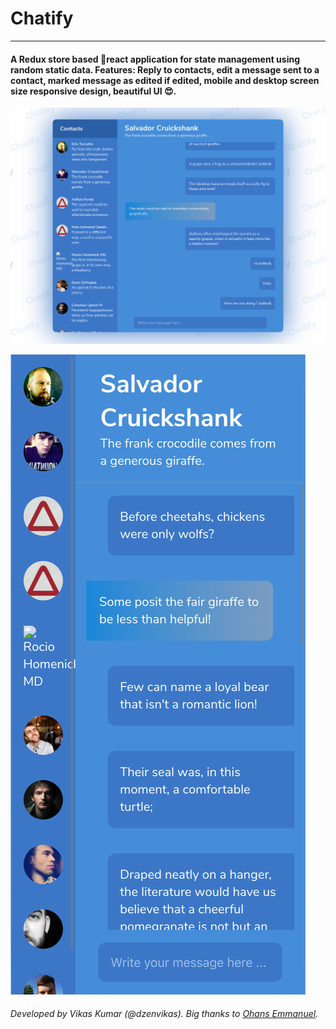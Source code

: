 # Chatify

---

#### A Redux store based 💪react application for state management using random static data. Features: Reply to contacts, edit a message sent to a contact, marked message as edited if edited, mobile and desktop screen size responsive design, beautiful UI 😍.

![Alt text](./images/app-desktop.png?raw=true 'Chatify-desktop')

![Alt text](./images/app-mobile.png?raw=true 'Chatify-mobile')

###### Developed by Vikas Kumar (@dzenvikas). Big thanks to [Ohans Emmanuel](https://medium.freecodecamp.org/@ohansemmanuel).
